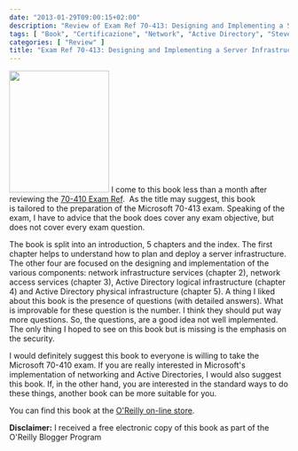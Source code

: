```yaml
---
date: "2013-01-29T09:00:15+02:00"
description: "Review of Exam Ref 70-413: Designing and Implementing a Server Infrastructure by Steve Suehring (Microsoft Press)"
tags: [ "Book", "Certificazione", "Network", "Active Directory", "Steve Suehring", "Microsoft Press" ]
categories: [ "Review" ]
title: "Exam Ref 70-413: Designing and Implementing a Server Infrastructure by Steve Suehring (Microsoft Press)"
---
```

<img class="alignleft" alt="" src="http://akamaicovers.oreilly.com/images/9780735673670/cat.gif" width="180" height="220" /> I come to this book less than a month after reviewing the <a href="http://fabiolocati.com/2012/12/exam-ref-70-410-installing-and-configuring-windows-server-2012-by-craig-zacker">70-410 Exam Ref</a>.  As the title may suggest, this book is tailored to the preparation of the Microsoft 70-413 exam. Speaking of the exam, I have to advice that the book does cover any exam objective, but does not cover every exam question.

The book is split into an introduction, 5 chapters and the index. The first chapter helps to understand how to plan and deploy a server infrastructure. The other four are focused on the designing and implementation of the various components: network infrastructure services (chapter 2), network access services (chapter 3), Active Directory logical infrastructure (chapter 4) and Active Directory physical infrastructure (chapter 5).
A thing I liked about this book is the presence of questions (with detailed answers). What is improvable for these question is the number. I think they should put way more questions. So, the questions, are a good idea not well implemented. The only thing I hoped to see on this book but is missing is the emphasis on the security.

I would definitely suggest this book to everyone is willing to take the Microsoft 70-410 exam. If you are really interested in Microsoft's implementation of networking and Active Directories, I would also suggest this book. If, in the other hand, you are interested in the standard ways to do these things, another book can be more suitable for you.

You can find this book at the <a href="http://shop.oreilly.com/product/0790145370242.do">O'Reilly on-line store</a>.

**Disclaimer:** I received a free electronic copy of this book as part of the O'Reilly Blogger Program
